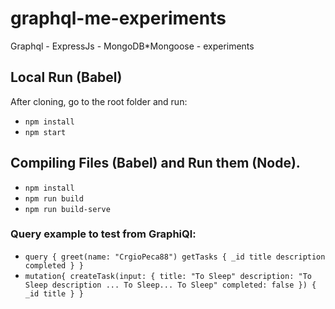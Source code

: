 # graphql-me-experiments
Graphql - ExpressJs - MongoDB*Mongoose -  experiments

## Local Run (Babel)
After cloning, go to the root folder and run:
- `npm install`
- `npm start`

## Compiling Files (Babel) and Run them (Node).
- `npm install`
- `npm run build`
- `npm run build-serve`


### Query example to test from GraphiQl:
- `query {
  greet(name: "CrgioPeca88")
  getTasks {
    _id
    title
    description
    completed
  }
}
`
- `mutation{
  createTask(input: {
    title: "To Sleep"
    description: "To Sleep description ... To Sleep... To Sleep"
    completed: false
  }) {
    _id
    title
  }
}`
